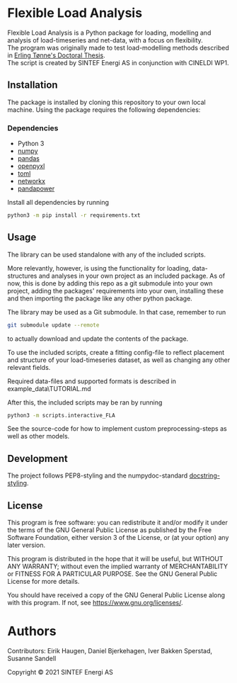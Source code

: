 # Flexible Load Analysis
Flexible Load Analysis is a Python package for loading, modelling and analysis of load-timeseries and net-data, with a focus on flexibility.  
The program was originally made to test load-modelling methods described in [Erling Tønne's Doctoral Thesis](http://hdl.handle.net/11250/2476389).  
The script is created by SINTEF Energi AS in conjunction with CINELDI WP1.

## Installation
The package is installed by cloning this repository to your own local machine.
Using the package requires the following dependencies:

### Dependencies
* Python 3
* [numpy](https://numpy.org/)
* [pandas](https://pandas.pydata.org/pandas-docs/stable/index.html#)
* [openpyxl](https://openpyxl.readthedocs.io/en/stable/)
* [toml](https://toml.io/en/)
* [networkx](https://networkx.org/)
* [pandapower](https://www.pandapower.org/)

Install all dependencies by running  
```bash
python3 -m pip install -r requirements.txt
```

## Usage
The library can be used standalone with any of the included scripts.

More relevantly, however, is using the functionality for loading, data-structures and analyses in your own project as an included package. 
As of now, this is done by adding this repo as a git submodule into your own project, adding the packages' requirements into your own,
installing these and then importing the package like any other python package.

The library may be used as a Git submodule. In that case, remember to run
```bash
git submodule update --remote
```
to actually download and update the contents of the package.

To use the included scripts, create a fitting config-file to reflect placement and structure of your load-timeseries dataset, as well as changing any other relevant fields.

Required data-files and supported formats is described in example_data\TUTORIAL.md

After this, the included scripts may be ran by running
```bash
python3 -m scripts.interactive_FLA
```

See the source-code for how to implement custom preprocessing-steps as well as other models.

## Development
The project follows PEP8-styling and the numpydoc-standard 
[docstring-styling](https://numpydoc.readthedocs.io/en/latest/format.html).

## License
This program is free software: you can redistribute it and/or modify
it under the terms of the GNU General Public License as published by
the Free Software Foundation, either version 3 of the License, or
(at your option) any later version.

This program is distributed in the hope that it will be useful,
but WITHOUT ANY WARRANTY; without even the implied warranty of
MERCHANTABILITY or FITNESS FOR A PARTICULAR PURPOSE.  See the
GNU General Public License for more details.

You should have received a copy of the GNU General Public License
along with this program.  If not, see <https://www.gnu.org/licenses/>.

# Authors
Contributors: Eirik Haugen, Daniel Bjerkehagen, Iver Bakken Sperstad, Susanne Sandell

Copyright &copy; 2021 SINTEF Energi AS